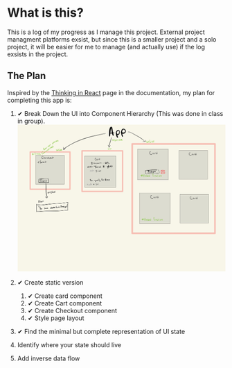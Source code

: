 # What is this?

This is a log of my progress as I manage this project. External project managment platforms exsist, but since this is a smaller project and a solo project, it will be easier for me to manage (and actually use) if the log exsists in the project.

## The Plan

Inspired by the [Thinking in React](https://beta.reactjs.org/learn/thinking-in-react) page in the documentation, my plan for completing this app is:

1. ✔︎ Break Down the UI into Component Hierarchy (This was done in class in group).
   ![Diagram of Component Hierarchy](./assets/component%20tree-2.jpg "Component Hierarchy")

1. ✔︎ Create static version

   1. ✔︎ Create card component
   1. ✔︎ Create Cart component
   1. ✔︎ Create Checkout component
   1. ✔︎ Style page layout

1. ✔︎ Find the minimal but complete representation of UI state
1. Identify where your state should live
1. Add inverse data flow
